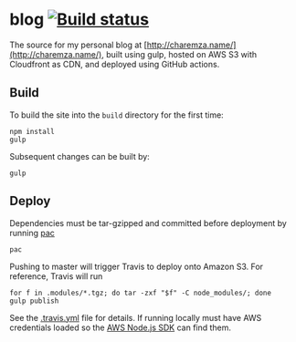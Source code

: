 # blog [![Build status](https://img.shields.io/github/actions/workflow/status/michalc/blog/publish.yml?label=Build%20status)](https://github.com/michalc/blog/actions/workflows/publish.yml)

The source for my personal blog at [http://charemza.name/](http://charemza.name/), built using gulp, hosted on AWS S3 with Cloudfront as CDN, and deployed using GitHub actions.


## Build

To build the site into the `build` directory for the first time:

```
npm install
gulp
```

Subsequent changes can be built by:

```
gulp
```


## Deploy

Dependencies must be tar-gzipped and committed before deployment by running [pac](https://www.npmjs.com/package/pac)

```
pac
```

Pushing to master will trigger Travis to deploy onto Amazon S3. For reference, Travis will run

```
for f in .modules/*.tgz; do tar -zxf "$f" -C node_modules/; done
gulp publish
```

See the [.travis.yml](.travis.yml) file for details. If running locally must have AWS credentials loaded so the [AWS Node.js SDK](https://aws.amazon.com/sdk-for-node-js/) can find them.

